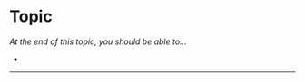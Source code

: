 # Topic

*At the end of this topic, you should be able to...*

- 

----
<!--

CPSC1520 Week 8 Lesson Plan
Class 1
Arrays Introduction
Cover the basics of creating and manipulating arrays (review of last week's second lesson)
•	Brackets notation vs. Array constructor
•	Array methods
•	Index values to access elements in the array
•	Reiterate the differences between arrays and node lists (n.b. they are basically the same for us at this point)
•	Have students work through posted arrays exercise, and complete as homework if necessary
o	slideshow
Class 2
In-Class Assessment [Loops and Arrays]
Have students work through in-class assessment, which must be completed by the end of class (only release the in-class assessment in class on this day on the projector; DO NOT release through Moodle).
Class 3
Extend the slideshow example to allow for keypress navigation (left and right arrow keys) and timer play/pause controls.
-->